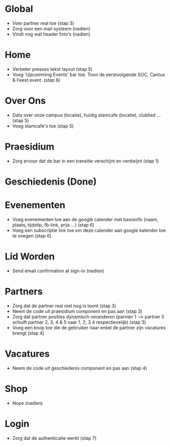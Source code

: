 # Global
- Voer partner real toe (stap 3)
- Zorg voor een mail systeem (nadien)
- Vindt nog wat header foto's (nadien)

# Home
- Verbeter preases tekst layout (stap 5)
- Voeg 'Upcomming Events' bar toe. Toon de eerstvolgende SOC, Cantus & Feest event. (stap 6)

# Over Ons
- Data over onze campus (locatie), huidig stamcafe (locatie), clublied ... (stap 5)
- Voeg stamcafe's toe (stap 5)

# Praesidium
- Zorg ervoor dat de bar in een transitie verschijnt en verdwijnt (stap 1)

# Geschiedenis (Done)

# Evenementen
- Voeg evenementen toe aan de google calender met basisinfo (naam, plaats, tijdstip, fb-link, prijs ...) (stap 6)
- Voeg een subscriptie link toe om deze calender aan google kalender toe te voegen (stap 6)

# Lid Worden
- Send email confirmation at sign-in (nadien)

# Partners
- Zorg dat de partner real niet nog is toont (stap 3)
- Neem de code uit praesidium component en pas aan (stap 3)
- Zorg dat partner posities dynamisch veranderen (parnter 1 --> partner 5 schuift partner 2, 3, 4 & 5 naar 1, 2, 3 4 respectievelijk) (stap 3)
- Voeg een knop toe die de gebruiker naar enkel de partner zijn vacatures brengt (stap 4)

# Vacatures
- Neem de code uit geschiedenis component en pas aan (stap 4)

# Shop
- Nope (nadien)

# Login
- Zorg dat de authenticatie werkt (stap 7)